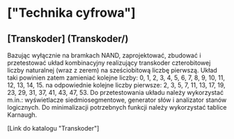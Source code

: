 # ["Technika cyfrowa"]

## [Transkoder] (Transkoder/)
Bazując wyłącznie na bramkach NAND, zaprojektować, zbudować i przetestować układ kombinacyjny realizujący transkoder czterobitowej liczby naturalnej (wraz z zerem) na sześciobitową liczbę pierwszą.
Układ taki powinien zatem zamieniać kolejne liczby:
0, 1, 2, 3, 4, 5, 6, 7, 8, 9, 10, 11, 12, 13, 14, 15.
na odpowiednie kolejne liczby pierwsze:
2, 3, 5, 7, 11, 13, 17, 19, 23, 29, 31, 37, 41, 43, 47, 53.
Do przetestowania układu należy wykorzystać m.in.: wyświetlacze siedmiosegmentowe, generator słów i analizator stanów logicznych.
Do minimalizacji potrzebnych funkcji należy wykorzystać tablice Karnaugh.

[Link do katalogu "Transkoder"]
